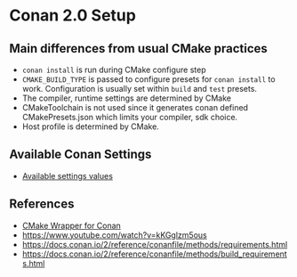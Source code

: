 # Conan 2.0 Setup
## Main differences from usual CMake practices
- `conan install` is run during CMake configure step
- `CMAKE_BUILD_TYPE` is passed to configure presets for `conan install` to work. Configuration is usually set within
`build` and `test` presets.
- The compiler, runtime settings are determined by CMake
- CMakeToolchain is not used since it generates conan defined CMakePresets.json which limits your compiler, sdk choice.
- Host profile is determined by CMake.

## Available Conan Settings
- [Available settings values](https://docs.conan.io/2/reference/config_files/settings.html#reference-config-files-settings-yml)

## References
- [CMake Wrapper for Conan](https://github.com/conan-io/cmake-conan)
- https://www.youtube.com/watch?v=kKGglzm5ous
- https://docs.conan.io/2/reference/conanfile/methods/requirements.html
- https://docs.conan.io/2/reference/conanfile/methods/build_requirements.html